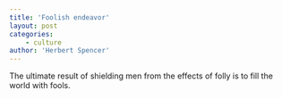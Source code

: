 ```yaml
---
title: 'Foolish endeavor'
layout: post
categories:
    - culture
author: 'Herbert Spencer'
---
```


The ultimate result of shielding men from the effects of folly is to fill the world with fools.
